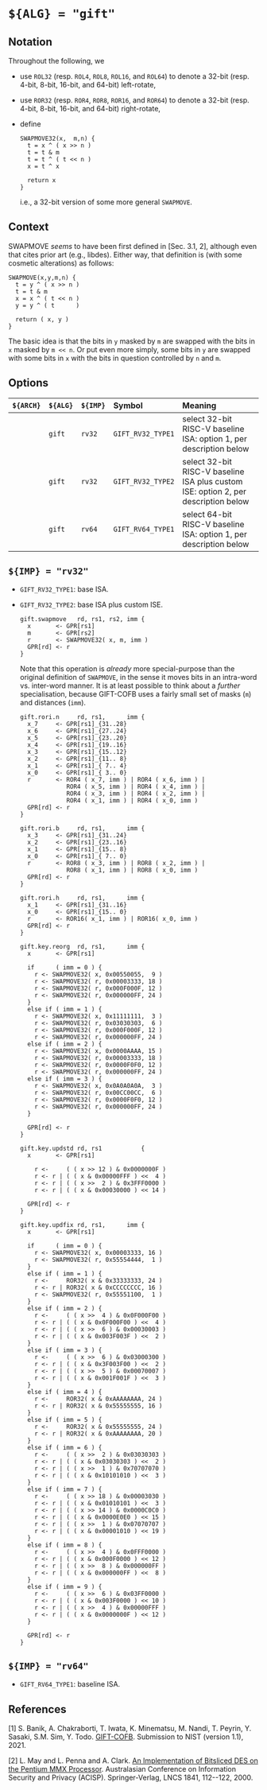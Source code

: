 # `${ALG} = "gift"`

<!--- -------------------------------------------------------------------- --->

## Notation

Throughout the following, we

- use `ROL32` (resp. `ROL4`, `ROL8`, `ROL16`, and `ROL64`) to denote a 32-bit (resp. 4-bit, 8-bit, 16-bit, and 64-bit)  left-rotate,
- use `ROR32` (resp. `ROR4`, `ROR8`, `ROR16`, and `ROR64`) to denote a 32-bit (resp. 4-bit, 8-bit, 16-bit, and 64-bit) right-rotate,
- define

  ```
  SWAPMOVE32(x,  m,n) {
    t = x ^ ( x >> n )
    t = t & m
    t = t ^ ( t << n )
    x = t ^ x

    return x
  }
  ```
  
  i.e., a 32-bit version of some more general `SWAPMOVE`.

<!--- -------------------------------------------------------------------- --->

## Context

SWAPMOVE *seems* to have been first defined in [Sec. 3.1, 2], although
even that cites prior art (e.g., libdes).  Either way, that definition 
is (with some cosmetic alterations) as follows:

  ```
  SWAPMOVE(x,y,m,n) {
    t = y ^ ( x >> n )
    t = t & m
    x = x ^ ( t << n )
    y = y ^ ( t      )

    return ( x, y )
  }
  ```

The basic idea is that 
the bits in  `y` masked by `m` 
are swapped with
the bits in  `x` masked by `m << n`.
Or put even more simply, 
some bits in `y` 
are swapped with 
some bits in `x`
with the bits in question controlled by `n` and `m`.

<!--- -------------------------------------------------------------------- --->

## Options

| `${ARCH}` | `${ALG}`  | `${IMP}`  | Symbol               | Meaning                                                                                                        |
| :-------- | :-------- | :-------- | :------------------- | :------------------------------------------------------------------------------------------------------------- |
|           | `gift`    | `rv32`    | `GIFT_RV32_TYPE1`    | select 32-bit RISC-V baseline ISA:                 option 1, per description below                             |
|           | `gift`    | `rv32`    | `GIFT_RV32_TYPE2`    | select 32-bit RISC-V baseline ISA plus custom ISE: option 2, per description below                             |
|           | `gift`    | `rv64`    | `GIFT_RV64_TYPE1`    | select 64-bit RISC-V baseline ISA:                 option 1, per description below                             |

<!--- -------------------------------------------------------------------- --->

## `${IMP} = "rv32"`

- `GIFT_RV32_TYPE1`: base ISA.

- `GIFT_RV32_TYPE2`: base ISA plus custom ISE.

  ```
  gift.swapmove   rd, rs1, rs2, imm {
    x       <- GPR[rs1]
    m       <- GPR[rs2]
    r       <- SWAPMOVE32( x, m, imm )
    GPR[rd] <- r
  }
  ```

  Note that this operation is *already* more special-purpose than the
  original definition of `SWAPMOVE`, in the sense it moves bits in an
  intra-word vs. inter-word manner.  It is at least possible to think
  about a *further* specialisation, because GIFT-COFB uses a fairly
  small set of masks (`m`) and distances (`imm`).

  ```
  gift.rori.n     rd, rs1,      imm {
    x_7     <- GPR[rs1]_{31..28}
    x_6     <- GPR[rs1]_{27..24}
    x_5     <- GPR[rs1]_{23..20}
    x_4     <- GPR[rs1]_{19..16}
    x_3     <- GPR[rs1]_{15..12}
    x_2     <- GPR[rs1]_{11.. 8}
    x_1     <- GPR[rs1]_{ 7.. 4}
    x_0     <- GPR[rs1]_{ 3.. 0}
    r       <- ROR4 ( x_7, imm ) | ROR4 ( x_6, imm ) | 
               ROR4 ( x_5, imm ) | ROR4 ( x_4, imm ) | 
               ROR4 ( x_3, imm ) | ROR4 ( x_2, imm ) | 
               ROR4 ( x_1, imm ) | ROR4 ( x_0, imm ) 
    GPR[rd] <- r
  }
  
  gift.rori.b     rd, rs1,      imm {
    x_3     <- GPR[rs1]_{31..24}
    x_2     <- GPR[rs1]_{23..16}
    x_1     <- GPR[rs1]_{15.. 8}
    x_0     <- GPR[rs1]_{ 7.. 0}
    r       <- ROR8 ( x_3, imm ) | ROR8 ( x_2, imm ) | 
               ROR8 ( x_1, imm ) | ROR8 ( x_0, imm ) 
    GPR[rd] <- r
  }
  
  gift.rori.h     rd, rs1,      imm {
    x_1     <- GPR[rs1]_{31..16}
    x_0     <- GPR[rs1]_{15.. 0}
    r       <- ROR16( x_1, imm ) | ROR16( x_0, imm )
    GPR[rd] <- r
  }
    
  gift.key.reorg  rd, rs1,      imm {
    x       <- GPR[rs1]  

    if      ( imm = 0 ) {
      r <- SWAPMOVE32( x, 0x00550055,  9 )
      r <- SWAPMOVE32( r, 0x00003333, 18 )
      r <- SWAPMOVE32( r, 0x000F000F, 12 )
      r <- SWAPMOVE32( r, 0x000000FF, 24 )
    }
    else if ( imm = 1 ) {
      r <- SWAPMOVE32( x, 0x11111111,  3 )
      r <- SWAPMOVE32( r, 0x03030303,  6 )
      r <- SWAPMOVE32( r, 0x000F000F, 12 )
      r <- SWAPMOVE32( r, 0x000000FF, 24 )
    else if ( imm = 2 ) {
      r <- SWAPMOVE32( x, 0x0000AAAA, 15 )
      r <- SWAPMOVE32( r, 0x00003333, 18 )
      r <- SWAPMOVE32( r, 0x0000F0F0, 12 )
      r <- SWAPMOVE32( r, 0x000000FF, 24 )
    else if ( imm = 3 ) {
      r <- SWAPMOVE32( x, 0x0A0A0A0A,  3 )
      r <- SWAPMOVE32( r, 0x00CC00CC,  6 )
      r <- SWAPMOVE32( r, 0x0000F0F0, 12 )
      r <- SWAPMOVE32( r, 0x000000FF, 24 )
    }

    GPR[rd] <- r
  }
  
  gift.key.updstd rd, rs1           {
    x       <- GPR[rs1]

      r <-     ( ( x >> 12 ) & 0x0000000F ) 
      r <- r | ( ( x & 0x00000FFF ) <<  4 )
      r <- r | ( ( x >>  2 ) & 0x3FFF0000 ) 
      r <- r | ( ( x & 0x00030000 ) << 14 )

    GPR[rd] <- r
  }
  
  gift.key.updfix rd, rs1,      imm {
    x       <- GPR[rs1]

    if      ( imm = 0 ) {
      r <- SWAPMOVE32( x, 0x00003333, 16 )
      r <- SWAPMOVE32( r, 0x55554444,  1 )
    }
    else if ( imm = 1 ) {
      r <-     ROR32( x & 0x33333333, 24 )
      r <- r | ROR32( x & 0xCCCCCCCC, 16 )
      r <- SWAPMOVE32( r, 0x55551100,  1 )
    }
    else if ( imm = 2 ) {
      r <-     ( ( x >>  4 ) & 0x0F000F00 ) 
      r <- r | ( ( x & 0x0F000F00 ) <<  4 )
      r <- r | ( ( x >>  6 ) & 0x00030003 )
      r <- r | ( ( x & 0x003F003F ) <<  2 )
    }
    else if ( imm = 3 ) { 
      r <-     ( ( x >>  6 ) & 0x03000300 )
      r <- r | ( ( x & 0x3F003F00 ) <<  2 )
      r <- r | ( ( x >>  5 ) & 0x00070007 )
      r <- r | ( ( x & 0x001F001F ) <<  3 )
    }
    else if ( imm = 4 ) {
      r <-     ROR32( x & 0xAAAAAAAA, 24 )
      r <- r | ROR32( x & 0x55555555, 16 )
    }
    else if ( imm = 5 ) {
      r <-     ROR32( x & 0x55555555, 24 )
      r <- r | ROR32( x & 0xAAAAAAAA, 20 )
    }
    else if ( imm = 6 ) {
      r <-     ( ( x >>  2 ) & 0x03030303 ) 
      r <- r | ( ( x & 0x03030303 ) <<  2 )
      r <- r | ( ( x >>  1 ) & 0x70707070 )
      r <- r | ( ( x & 0x10101010 ) <<  3 )
    }
    else if ( imm = 7 ) {
      r <-     ( ( x >> 18 ) & 0x00003030 )
      r <- r | ( ( x & 0x01010101 ) <<  3 )
      r <- r | ( ( x >> 14 ) & 0x0000C0C0 )
      r <- r | ( ( x & 0x0000E0E0 ) << 15 )
      r <- r | ( ( x >>  1 ) & 0x07070707 )
      r <- r | ( ( x & 0x00001010 ) << 19 )
    }
    else if ( imm = 8 ) {
      r <-     ( ( x >>  4 ) & 0x0FFF0000 )
      r <- r | ( ( x & 0x000F0000 ) << 12 )
      r <- r | ( ( x >>  8 ) & 0x000000FF )
      r <- r | ( ( x & 0x000000FF ) <<  8 )
    }
    else if ( imm = 9 ) {
      r <-     ( ( x >>  6 ) & 0x03FF0000 ) 
      r <- r | ( ( x & 0x003F0000 ) << 10 )
      r <- r | ( ( x >>  4 ) & 0x00000FFF ) 
      r <- r | ( ( x & 0x0000000F ) << 12 )
    }

    GPR[rd] <- r
  }
  ```

<!--- -------------------------------------------------------------------- --->

## `${IMP} = "rv64"`

- `GIFT_RV64_TYPE1`: baseline ISA.

<!--- -------------------------------------------------------------------- --->

## References

[1] S. Banik, A. Chakraborti, T. Iwata, K. Minematsu, M. Nandi, T. Peyrin, Y. Sasaki, S.M. Sim, Y. Todo.
    [GIFT-COFB](https://csrc.nist.gov/CSRC/media/Projects/lightweight-cryptography/documents/finalist-round/updated-spec-doc/gift-cofb-spec-final.pdf).
    Submission to NIST (version 1.1), 2021.

[2] L. May and L. Penna and A. Clark.
    [An Implementation of Bitsliced DES on the Pentium MMX Processor](https://link.springer.com/chapter/10.1007/10718964_10).
    Australasian Conference on Information Security and Privacy (ACISP). Springer-Verlag, LNCS 1841, 112--122, 2000.

<!--- -------------------------------------------------------------------- --->
